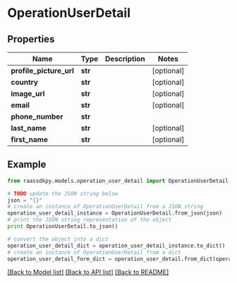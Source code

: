 # OperationUserDetail


## Properties
Name | Type | Description | Notes
------------ | ------------- | ------------- | -------------
**profile_picture_url** | **str** |  | [optional] 
**country** | **str** |  | [optional] 
**image_url** | **str** |  | [optional] 
**email** | **str** |  | [optional] 
**phone_number** | **str** |  | 
**last_name** | **str** |  | [optional] 
**first_name** | **str** |  | [optional] 

## Example

```python
from raassdkpy.models.operation_user_detail import OperationUserDetail

# TODO update the JSON string below
json = "{}"
# create an instance of OperationUserDetail from a JSON string
operation_user_detail_instance = OperationUserDetail.from_json(json)
# print the JSON string representation of the object
print OperationUserDetail.to_json()

# convert the object into a dict
operation_user_detail_dict = operation_user_detail_instance.to_dict()
# create an instance of OperationUserDetail from a dict
operation_user_detail_form_dict = operation_user_detail.from_dict(operation_user_detail_dict)
```
[[Back to Model list]](../README.md#documentation-for-models) [[Back to API list]](../README.md#documentation-for-api-endpoints) [[Back to README]](../README.md)


